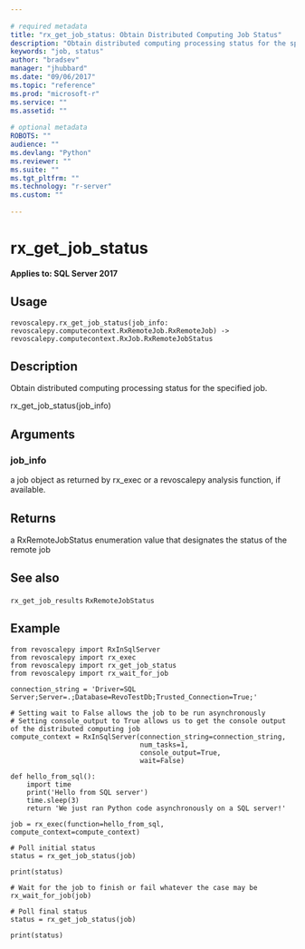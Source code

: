 ```yaml
--- 
 
# required metadata 
title: "rx_get_job_status: Obtain Distributed Computing Job Status" 
description: "Obtain distributed computing processing status for the specified job.rx_get_job_status(job_info)" 
keywords: "job, status" 
author: "bradsev" 
manager: "jhubbard" 
ms.date: "09/06/2017" 
ms.topic: "reference" 
ms.prod: "microsoft-r" 
ms.service: "" 
ms.assetid: "" 
 
# optional metadata 
ROBOTS: "" 
audience: "" 
ms.devlang: "Python" 
ms.reviewer: "" 
ms.suite: "" 
ms.tgt_pltfrm: "" 
ms.technology: "r-server" 
ms.custom: "" 
 
---
```


# rx_get_job_status


**Applies to: SQL Server 2017**


## Usage



```
revoscalepy.rx_get_job_status(job_info: revoscalepy.computecontext.RxRemoteJob.RxRemoteJob) -> revoscalepy.computecontext.RxJob.RxRemoteJobStatus
```





## Description

Obtain distributed computing processing status for the specified job.

rx_get_job_status(job_info)


## Arguments


### job_info

a job object as returned by rx_exec or a revoscalepy
analysis function, if available.


## Returns

a RxRemoteJobStatus enumeration value that designates the status of the remote job


## See also

`rx_get_job_results`
`RxRemoteJobStatus`


## Example



```
from revoscalepy import RxInSqlServer
from revoscalepy import rx_exec
from revoscalepy import rx_get_job_status
from revoscalepy import rx_wait_for_job

connection_string = 'Driver=SQL Server;Server=.;Database=RevoTestDb;Trusted_Connection=True;'

# Setting wait to False allows the job to be run asynchronously
# Setting console_output to True allows us to get the console output of the distributed computing job
compute_context = RxInSqlServer(connection_string=connection_string,
                                num_tasks=1,
                                console_output=True,
                                wait=False)

def hello_from_sql():
    import time
    print('Hello from SQL server')
    time.sleep(3)
    return 'We just ran Python code asynchronously on a SQL server!'

job = rx_exec(function=hello_from_sql, compute_context=compute_context)

# Poll initial status
status = rx_get_job_status(job)

print(status)

# Wait for the job to finish or fail whatever the case may be
rx_wait_for_job(job)

# Poll final status
status = rx_get_job_status(job)

print(status)
```

